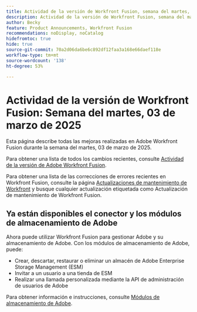 ```yaml
---
title: Actividad de la versión de Workfront Fusion, semana del martes, 03 de marzo de 2025
description: Actividad de la versión de Workfront Fusion, semana del martes, 03 de marzo de 2025
author: Becky
feature: Product Announcements, Workfront Fusion
recommendations: noDisplay, noCatalog
hidefromtoc: true
hide: true
source-git-commit: 70a2d06da6be6c892df12faa3a168e66daef118e
workflow-type: tm+mt
source-wordcount: '138'
ht-degree: 53%

---
```


# Actividad de la versión de Workfront Fusion: Semana del martes, 03 de marzo de 2025

Esta página describe todas las mejoras realizadas en Adobe Workfront Fusion durante la semana del martes, 03 de marzo de 2025.

Para obtener una lista de todos los cambios recientes, consulte [Actividad de la versión de Adobe Workfront Fusion](/help/workfront-fusion/fusion-product-releases/fusion-release-activity.md).

Para obtener una lista de las correcciones de errores recientes en Workfront Fusion, consulte la página [Actualizaciones de mantenimiento de Workfront](https://experienceleague.adobe.com/en/docs/workfront-known-issues/releases/current-updates) y busque cualquier actualización etiquetada como Actualización de mantenimiento de Workfront Fusion.

## Ya están disponibles el conector y los módulos de almacenamiento de Adobe

Ahora puede utilizar Workfront Fusion para gestionar Adobe y su almacenamiento de Adobe. Con los módulos de almacenamiento de Adobe, puede:

* Crear, descartar, restaurar o eliminar un almacén de Adobe Enterprise Storage Management (ESM)
* Invitar a un usuario a una tienda de ESM
* Realizar una llamada personalizada mediante la API de administración de usuarios de Adobe

Para obtener información e instrucciones, consulte [Módulos de almacenamiento de Adobe](/help/workfront-fusion/references/apps-and-modules/adobe-connectors/adobe-storage-modules.md).
